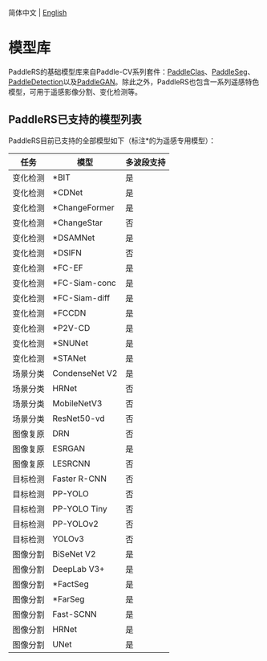 简体中文 | [English](model_zoo_en.md)

# 模型库

PaddleRS的基础模型库来自Paddle-CV系列套件：[PaddleClas](https://github.com/PaddlePaddle/PaddleClas/blob/release/2.3/docs/zh_CN/algorithm_introduction/ImageNet_models.md)、[PaddleSeg](https://github.com/PaddlePaddle/PaddleSeg/blob/release/2.4/docs/model_zoo_overview_cn.md)、[PaddleDetection](https://github.com/PaddlePaddle/PaddleDetection/blob/release/2.3/README_cn.md#模型库)以及[PaddleGAN](https://github.com/PaddlePaddle/PaddleGAN/blob/develop/README_cn.md#模型库)。除此之外，PaddleRS也包含一系列遥感特色模型，可用于遥感影像分割、变化检测等。

## PaddleRS已支持的模型列表

PaddleRS目前已支持的全部模型如下（标注\*的为遥感专用模型）：

| 任务 | 模型 | 多波段支持 |
|--------|---------|------|
| 变化检测 | \*BIT | 是 |
| 变化检测 | \*CDNet | 是 |
| 变化检测 | \*ChangeFormer | 是 |
| 变化检测 | \*ChangeStar | 否 |
| 变化检测 | \*DSAMNet | 是 |
| 变化检测 | \*DSIFN | 否 |
| 变化检测 | \*FC-EF | 是 |
| 变化检测 | \*FC-Siam-conc | 是 |
| 变化检测 | \*FC-Siam-diff | 是 |
| 变化检测 | \*FCCDN | 是 |
| 变化检测 | \*P2V-CD | 是 |
| 变化检测 | \*SNUNet | 是 |
| 变化检测 | \*STANet | 是 |
| 场景分类 | CondenseNet V2 | 是 |
| 场景分类 | HRNet | 否 |
| 场景分类 | MobileNetV3 | 否 |
| 场景分类 | ResNet50-vd | 否 |
| 图像复原 | DRN | 否 |
| 图像复原 | ESRGAN | 是 |
| 图像复原 | LESRCNN | 否 |
| 目标检测 | Faster R-CNN | 否 |
| 目标检测 | PP-YOLO | 否 |
| 目标检测 | PP-YOLO Tiny | 否 |
| 目标检测 | PP-YOLOv2 | 否 |
| 目标检测 | YOLOv3 | 否 |
| 图像分割 | BiSeNet V2 | 是 |
| 图像分割 | DeepLab V3+ | 是 |
| 图像分割 | \*FactSeg | 是 |
| 图像分割 | \*FarSeg | 是 |
| 图像分割 | Fast-SCNN | 是 |
| 图像分割 | HRNet | 是 |
| 图像分割 | UNet | 是 |
